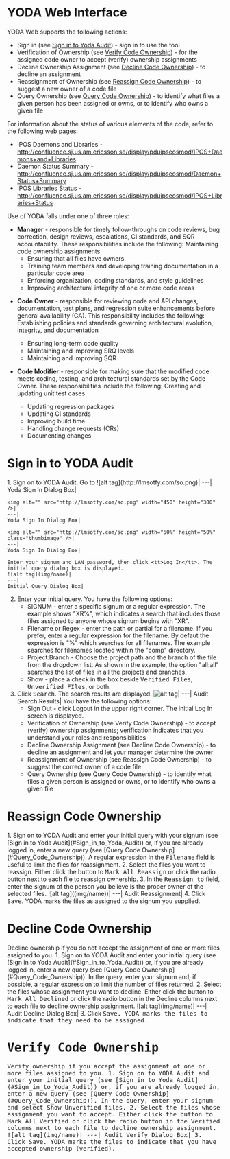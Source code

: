 
YODA Web Interface
==================

YODA Web supports the following actions: 
* Sign in (see [Sign in to Yoda Audit](#Sign_in_to_Yoda_Audit)) - sign in to use the tool
* Verification of Ownership (see [Verify Code Ownership](#Verify_Code_Ownership)) - for the assigned code owner to accept (verify) ownership assignments
* Decline Ownership Assignment (see [Decline Code Ownership](#Decline_Code_Ownership)) - to decline an assignment
* Reassignment of Ownership (see [Reassign Code Ownership](#Reassign_Code_Ownership)) - to suggest a new owner of a code file
* Query Ownership (see [Query Code Ownership](#Query_Code_Ownership)) - to identify what files a given person has been assigned or owns, or to identify who owns a given file

For information about the status of various elements of the code, refer to the following web pages: 
* IPOS Daemons and Libraries - <http://confluence.sj.us.am.ericsson.se/display/pduipseosmod/IPOS+Daemons+and+Libraries>
* Daemon Status Summary - <http://confluence.sj.us.am.ericsson.se/display/pduipseosmod/Daemon+Status+Summary>
* IPOS Libraries Status - <http://confluence.sj.us.am.ericsson.se/display/pduipseosmod/IPOS+Libraries+Status>

Use of YODA falls under one of three roles: 
* **Manager** - responsible for timely follow-throughs on code reviews, bug correction, design reviews, escalations, CI standards, and SQR accountability. These responsibilities include the following:  Maintaining code ownership assignments
	- Ensuring that all files have owners
	- Training team members and developing training documentation in a particular code area
	- Enforcing organization, coding standards, and style guidelines
	- Improving architectural integrity of one or more code areas

- **Code Owner** - responsible for reviewing code and API changes, documentation, test plans, and regression suite enhancements before general availability (GA). This responsibility includes the following:  Establishing policies and standards governing architectural evolution, integrity, and documentation
	- Ensuring long-term code quality
	- Maintaining and improving SRQ levels
	- Maintaining and improving SQR

- **Code Modifier** - responsible for making sure that the modified code meets coding, testing, and architectural standards set by the Code Owner. These responsibilities include the following:  Creating and updating unit test cases
	- Updating regression packages
	- Updating CI standards
	- Improving build time
	- Handling change requests (CRs)
	- Documenting changes

<h1 id='Sign_in_to_Yoda_Audit'>Sign in to YODA Audit</h1>
1. Sign on to YODA Audit. Go to <https://yoda.sj.us.am.ericsson.se/>
	![alt tag](http://lmsotfy.com/so.png)|
	---|
	Yoda Sign In Dialog Box|
	

	<img alt="" src="http://lmsotfy.com/so.png" width="450" height="300" />|
	---|
	Yoda Sign In Dialog Box|
	
	<img alt="" src="http://lmsotfy.com/so.png" width="50%" height="50%" class="thumbimage" />|
	---|
	Yoda Sign In Dialog Box|
	
	Enter your signum and LAN password, then click <tt>Log In</tt>. The initial query dialog box is displayed.
	![alt tag](img/name)|
	---|
	Initial Query Dialog Box|
2. Enter your initial query. You have the following options:
	* SIGNUM - enter a specific signum or a regular expression. The example shows "XR%", which indicates a search that includes those files assigned to anyone whose signum begins with "XR".
	* Filename or Regex - enter the path or partial for a filename. If you prefer, enter a regular expression for the filename. By defaut the expression is "%" which searches for all filenames. The example searches for filenames located within the "comp" directory.
	* Project:Branch - Choose the project path and the branch of the file from the dropdown list. As shown in the example, the option "all:all" searches the list of files in all the projects and branches.
	* Show - place a check in the box beside <tt>Verified Files</tt>, <tt>Unverified FIles</tt>, or both.
3. Click <tt>Search</tt>. The search results are displayed.
	![alt tag]((img/name))|
	---|
	Audit Search Results|
	You have the following options:
	* Sign Out - click Logout <signum> in the upper right corner. The initial Log In screen is displayed.
	* Verification of Ownership (see Verify Code Ownership) - to accept (verify) ownership assignments; verification indicates that you understand your roles and responsibilities
	* Decline Ownership Assignment (see Decline Code Ownership) - to decline an assignment and let your manager determine the owner
	* Reassignment of Ownership (see Reassign Code Ownership) - to suggest the correct owner of a code file
	* Query Ownership (see Query Code Ownership) - to identify what files a given person is assigned or owns, or to identify who owns a given file
	
<h1 id='Reassign_Code_Ownership'>Reassign Code Ownership</h1>
1. Sign on to YODA Audit and enter your initial query with your signum (see [Sign in to Yoda Audit](#Sign_in_to_Yoda_Audit)) or, if you are already logged in, enter a new query (see [Query Code Ownership](#Query_Code_Ownership)). A regular expression in the <tt>Filename</tt> field is useful to limit the files for reassignment.
2. Select the files you want to reassign. Either click the button to <tt>Mark All Reassign</tt> or click the radio button next to each file to reassign ownership.
3. In the <tt>Reassign to</tt> field, enter the signum of the person you believe is the proper owner of the selected files.
	![alt tag]((img/name))|
	---|
	Audit Reassignment|
4. Click <tt>Save</tt>. YODA marks the files as assigned to the signum you supplied.

<h1 id='Decline_Code_Ownership'>Decline Code Ownership</h1>
Decline ownership if you do not accept the assignment of one or more files assigned to you.
1. Sign on to YODA Audit and enter your initial query (see [Sign in to Yoda Audit](#Sign_in_to_Yoda_Audit)) or, if you are already logged in, enter a new query (see [Query Code Ownership](#Query_Code_Ownership)). In the query, enter your signum and, if possible, a regular expression to limit the number of files returned.
2. Select the files whose assignment you want to decline. Either click the button to <tt>Mark All Declined</tt> or click the radio button in the Decline columns next to each file to decline ownership assignment.
	![alt tag](img/name)|
	---|
	Audit Decline Dialog Box|
3. Click <tt>Save<tt>. YODA marks the files to indicate that they need to be assigned.

<h1 id='Verify_Code_Ownership'>Verify Code Ownership</h1>
Verify ownership if you accept the assignment of one or more files assigned to you.
1. Sign on to YODA Audit and enter your initial query (see [Sign in to Yoda Audit](#Sign_in_to_Yoda_Audit)) or, if you are already logged in, enter a new query (see [Query Code Ownership](#Query_Code_Ownership)). In the query, enter your signum and select <tt>Show Unverified files</tt>.
2. Select the files whose assignment you want to accept. Either click the button to <tt>Mark All Verified</tt> or click the radio button in the Verified columns next to each file to decline ownership assignment.
	![alt tag](img/name)|
	---|
	Audit Verify Dialog Box|
3. Click <tt>Save</tt>. YODA marks the files to indicate that you have accepted ownership (verified).

<h1 id='Query_Code_Ownership>Query Code Ownership<h1>
The instructions in this section assume that you have already logged in as described in [Sign in to Yoda Audit](#Sign_in_to_Yoda_Audit), and you want to look at a new set of files.
1. Change one or more search criteria.
</br>	You have the following options:
		* SIGNUM - enter a specific signum or a regular expression. The example shows "%", which indicates a search that includes those files assigned to anyone.
		* Filename or Regex - enter the path or partial for a filename. If you prefer, enter a regular expression for the filename. The example searches for all filenames located in any "layer2/bridge" subdirectory within the "pkt" directory.
		* Show - place a check in the box beside <tt>Verified Files</tt>, <tt>Unverified Files</tt>, or both.
		![alt tag](img/name)|
		---|
		Query Criteria|
2. Click <tt>Search</tt>.
</br>	The search results are displayed.
		![alt tag](img/name)|
		---|
		Query Results|
		You have the following options:
		* Sign Out - click <tt>Logout <signum></tt> in the upper right corner. The initial <tt>Log In screen</tt> is displayed.
		* Verification of Ownership (see [Verify Code Ownership](#Verify_Code_Ownership)) - to accept (verify) ownership assignments; verification indicates that you understand your roles and responsibilities
		* Decline Ownership Assignment (see [Decline Code Ownership](#Decline_Code_Ownership)) - to decline an assignment and let your manager determine the owner
		* Reassignment of Ownership (see [Reassign Code Ownership](#Reassign_Code_Ownership)) - to suggest the correct owner of a code file
		* Query Ownership (see [Query Code Ownership](#Query_Code_Ownership)) - to identify what files a given person is assigned or owns, or to identify who owns a given file
